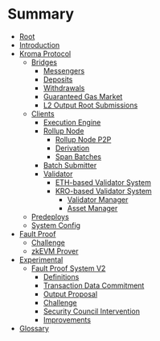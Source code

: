 <!-- DOCTOC SKIP -->

# Summary

- [Root](./root.md)
- [Introduction](./introduction.md)
- [Kroma Protocol](./protocol/overview.md)
  - [Bridges](./protocol/bridges.md)
    - [Messengers](./protocol/messengers.md)
    - [Deposits](./protocol/deposits.md)
    - [Withdrawals](./protocol/withdrawals.md)
    - [Guaranteed Gas Market](./protocol/guaranteed-gas-market.md)
    - [L2 Output Root Submissions](./protocol/validation)
  - [Clients]()
    - [Execution Engine](./protocol/exec-engine.md)
    - [Rollup Node](./protocol/rollup-node.md)
      - [Rollup Node P2P](./protocol/rollup-node-p2p.md)
      - [Derivation](./protocol/derivation.md)
      - [Span Batches](./protocol/span-batches.md)
    - [Batch Submitter](./protocol/batcher.md)
    - [Validator](./protocol/validation)
      - [ETH-based Validator System](protocol/validator-v1/validator-pool.md)
      - [KRO-based Validator System](protocol/validator-v2/overview.md)
        - [Validator Manager](protocol/validator-v2/validator-manager.md)
        - [Asset Manager](protocol/validator-v2/asset-manager.md)
  - [Predeploys](./protocol/predeploys.md)
  - [System Config](./protocol/system-config.md)
- [Fault Proof]()
  - [Challenge](./fault-proof/challenge.md)
  - [zkEVM Prover](./fault-proof/zkevm-prover.md)
- [Experimental]()
  - [Fault Proof System V2](./experimental/fault-proof-system-v2/overview.md)
    - [Definitions](./experimental/fault-proof-system-v2/definitions.md)
    - [Transaction Data Commitment](./experimental/fault-proof-system-v2/transaction-data-commitment.md)
    - [Output Proposal](./experimental/fault-proof-system-v2/output-proposal.md)
    - [Challenge](./experimental/fault-proof-system-v2/challenge.md)
    - [Security Council Intervention](./experimental/fault-proof-system-v2/security-council-intervention.md)
    - [Improvements](./experimental/fault-proof-system-v2/improvements.md)
- [Glossary](./glossary.md)
